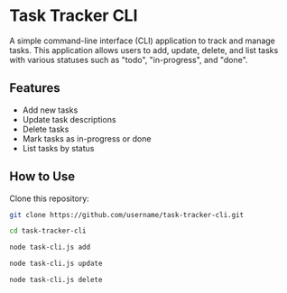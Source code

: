 # Task Tracker CLI

A simple command-line interface (CLI) application to track and manage tasks. This application allows users to add, update, delete, and list tasks with various statuses such as "todo", "in-progress", and "done".

## Features

- Add new tasks
- Update task descriptions
- Delete tasks
- Mark tasks as in-progress or done
- List tasks by status

## How to Use

Clone this repository:
   ```bash
   git clone https://github.com/username/task-tracker-cli.git

cd task-tracker-cli

node task-cli.js add

node task-cli.js update

node task-cli.js delete
```